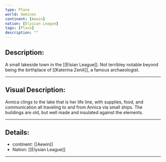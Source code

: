 ```yaml
---
type: Place
world: Geminos
continent: [Aewin]
nation: [Elysian League]
tags: [Place]
description: ""
---
```


## Description:

A small lakeside town in the [[Elsian League]]. Not terribley notable beyond being the birthplace of [[Katerina Zenili]], a famous archaeologist.

---

## Visual Description:

Annica clings to the lake that is her life line, with supplies, food, and communication all traveling to and from Annica via small ships. The buildings are old, but well made and insulated against the elements.

---
## Details:
- continent: [[Aewin]]
- Nation: [[Elysian League]]

---




